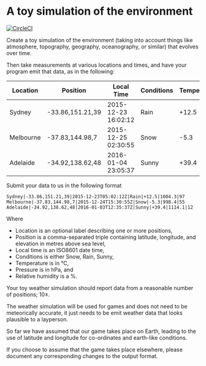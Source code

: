 # A toy simulation of the environment

[![CircleCI](https://circleci.com/gh/cubean/WeatherData.svg?style=svg)](https://circleci.com/gh/cubean/WeatherData)

Create a toy simulation of the environment (taking into account things like atmosphere, topography, geography, oceanography, or similar) 
that evolves over time. 

Then take measurements at various locations and times, and have your program emit that data, as in the following:

 |Location   |Position          | Local Time          |Conditions  |Temperature| Pressure | Humidity|
 |-----------|---------|---------|---------|---------|---------|------|
 |Sydney   | -33.86,151.21,39   | 2015-12-23 16:02:12   |   Rain        |+12.5     | 1010.3    |  97|
 | Melbourne| -37.83,144.98,7   |2015-12-25 02:30:55     | Snow       | -5.3        |998.4    |  55|
 |Adelaide  |-34.92,138.62,48  |2016-01-04 23:05:37     | Sunny     |  +39.4     | 1114.1     | 12|

Submit your data to us in the following format

```
Sydney|-33.86,151.21,39|2015-12-23T05:02:12Z|Rain|+12.5|1004.3|97
Melbourne|-37.83,144.98,7|2015-12-24T15:30:55Z|Snow|-5.3|998.4|55
Adelaide|-34.92,138.62,48|2016-01-03T12:35:37Z|Sunny|+39.4|1114.1|12
```

Where

-	Location is an optional label describing one or more positions,
-	Position is a comma-separated triple containing latitude, longitude, and elevation in metres above sea level,
-	Local time is an ISO8601 date time,
-	Conditions is either Snow, Rain, Sunny,
-	Temperature is in °C,
-	Pressure is in hPa, and
-	Relative humidity is a %.

Your toy weather simulation should report data from a reasonable number of positions; 10±. 

The weather simulation will be used for games and does not need to be meteorically accurate, 
it just needs to be emit weather data that looks plausible to a layperson.

So far we have assumed that our game takes place on Earth, 
leading to the use of latitude and longitude for co-ordinates and earth-like conditions. 

If you choose to assume that the game takes place elsewhere, please document any corresponding changes to the output format.
